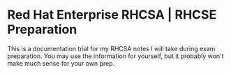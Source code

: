 # Red Hat Enterprise RHCSA | RHCSE Preparation

This is a documentation trial for my RHCSA notes I will take during exam preparation.
You may use the information for yourself, but it probably won't make much sense for your own prep.